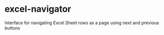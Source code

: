 # excel-navigator
Interface for navigating Excel Sheet rows as a page using next and previous buttons

